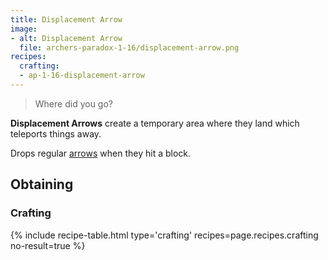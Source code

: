 ```yaml
---
title: Displacement Arrow
image: 
- alt: Displacement Arrow
  file: archers-paradox-1-16/displacement-arrow.png
recipes:
  crafting:
  - ap-1-16-displacement-arrow
---
```

> Where did you go?

**Displacement Arrows** create a temporary area where they land which teleports things away.

Drops regular [arrows](https://minecraft.fandom.com/wiki/Arrow) when they hit a block.

Obtaining
---------

### Crafting
{% include recipe-table.html type='crafting' recipes=page.recipes.crafting no-result=true %}